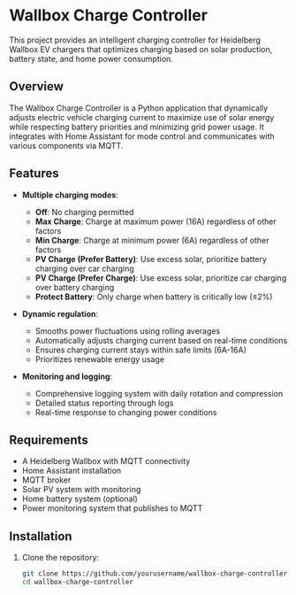 # Wallbox Charge Controller

This project provides an intelligent charging controller for Heidelberg Wallbox EV chargers that optimizes charging based on solar production, battery state, and home power consumption.

## Overview

The Wallbox Charge Controller is a Python application that dynamically adjusts electric vehicle charging current to maximize use of solar energy while respecting battery priorities and minimizing grid power usage. It integrates with Home Assistant for mode control and communicates with various components via MQTT.

## Features

- **Multiple charging modes**:
  - **Off**: No charging permitted
  - **Max Charge**: Charge at maximum power (16A) regardless of other factors
  - **Min Charge**: Charge at minimum power (6A) regardless of other factors
  - **PV Charge (Prefer Battery)**: Use excess solar, prioritize battery charging over car charging
  - **PV Charge (Prefer Charge)**: Use excess solar, prioritize car charging over battery charging
  - **Protect Battery**: Only charge when battery is critically low (≤2%)

- **Dynamic regulation**:
  - Smooths power fluctuations using rolling averages
  - Automatically adjusts charging current based on real-time conditions
  - Ensures charging current stays within safe limits (6A-16A)
  - Prioritizes renewable energy usage

- **Monitoring and logging**:
  - Comprehensive logging system with daily rotation and compression
  - Detailed status reporting through logs
  - Real-time response to changing power conditions

## Requirements

- A Heidelberg Wallbox with MQTT connectivity
- Home Assistant installation
- MQTT broker
- Solar PV system with monitoring
- Home battery system (optional)
- Power monitoring system that publishes to MQTT

## Installation

1. Clone the repository:
   ```bash
   git clone https://github.com/yourusername/wallbox-charge-controller.git
   cd wallbox-charge-controller
